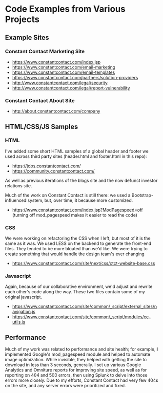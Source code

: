 # Code Examples from Various Projects

## Example Sites

### Constant Contact Marketing Site
* https://www.constantcontact.com/index.jsp
* https://www.constantcontact.com/email-marketing
* https://www.constantcontact.com/email-templates
* https://www.constantcontact.com/partners/solution-providers
* http://www.constantcontact.com/legal/security
* http://www.constantcontact.com/legal/report-vulnerability

### Constant Contact About Site
* http://about.constantcontact.com/company

## HTML/CSS/JS Samples

### HTML

I've added some short HTML samples of a global header and footer we used across third party sites (header.html and footer.html in this repo):

* https://jobs.constantcontact.com/
* https://community.constantcontact.com/

As well as previous iterations of the blogs site and the now defunct investor relations site.

Much of the work on Constant Contact is still there: we used a Bootstrap-influenced system, but, over time, it because more customized.

* https://www.constantcontact.com/index.jsp?ModPagespeed=off (turning off mod_pagespeed makes it easier to read the code)

### CSS

We were working on refactoring the CSS when I left, but most of it is the same as it was. We used LESS on the backend to generate the front-end files. They tended to be more bloated than we'd like. We were trying to create something that would handle the design team's ever changing

* https://www.constantcontact.com/site/next/css/ctct-website-base.css

### Javascript

Again, because of our collaborative environment, we'd adjust and rewrite each other's code along the way. These two files contain some of my original javascript.

* https://www.constantcontact.com/site/common/_script/external_sites/navigation.js
* https://www.constantcontact.com/site/common/_script/modules/cc-utils.js

## Performance

Much of my work was related to performance and site health; for example, I implemented Google's mod_pagespeed module and helped to automate image optimization. While invisible, they helped with getting the site to download in less than 3 seconds, generally.
I set up various Google Analytics and Omniture reports for improving site speed, as well as for reporting on 404 and 500 errors, then using Splunk to delve into those errors more closely. Due to my efforts, Constant Contact had very few 404s on the site, and any server errors were prioritized and fixed.
